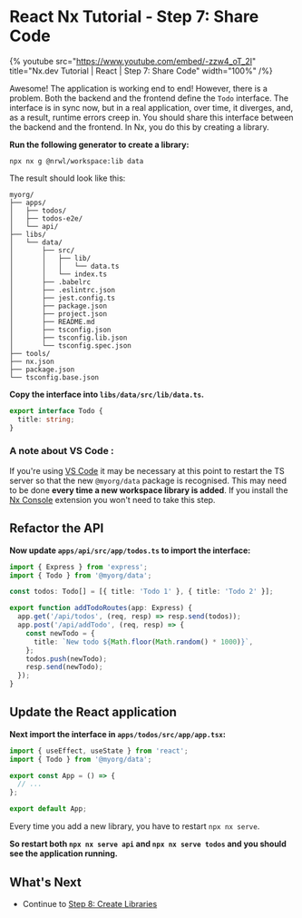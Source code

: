 # React Nx Tutorial - Step 7: Share Code

{% youtube
src="https://www.youtube.com/embed/-zzw4_oT_2I"
title="Nx.dev Tutorial | React | Step 7: Share Code"
width="100%" /%}

Awesome! The application is working end to end! However, there is a problem. Both the backend and the frontend define the `Todo` interface. The interface is in sync now, but in a real application, over time, it diverges, and, as a result, runtime errors creep in. You should share this interface between the backend and the frontend. In Nx, you do this by creating a library.

**Run the following generator to create a library:**

```shell
npx nx g @nrwl/workspace:lib data
```

The result should look like this:

```treeview
myorg/
├── apps/
│   ├── todos/
│   ├── todos-e2e/
│   └── api/
├── libs/
│   └── data/
│       ├── src/
│       │   ├── lib/
│       │   │   └── data.ts
│       │   └── index.ts
│       ├── .babelrc
│       ├── .eslintrc.json
│       ├── jest.config.ts
│       ├── package.json
│       ├── project.json
│       ├── README.md
│       ├── tsconfig.json
│       ├── tsconfig.lib.json
│       └── tsconfig.spec.json
├── tools/
├── nx.json
├── package.json
└── tsconfig.base.json
```

**Copy the interface into `libs/data/src/lib/data.ts`.**

```typescript
export interface Todo {
  title: string;
}
```

### A note about VS Code :

If you're using [VS Code](https://code.visualstudio.com/) it may be necessary at this point to restart the TS server so that the new `@myorg/data` package is recognised. This may need to be done **every time a new workspace library is added**. If you install the [Nx Console](/core-features/integrate-with-editors) extension you won't need to take this step.

## Refactor the API

**Now update `apps/api/src/app/todos.ts` to import the interface:**

```typescript
import { Express } from 'express';
import { Todo } from '@myorg/data';

const todos: Todo[] = [{ title: 'Todo 1' }, { title: 'Todo 2' }];

export function addTodoRoutes(app: Express) {
  app.get('/api/todos', (req, resp) => resp.send(todos));
  app.post('/api/addTodo', (req, resp) => {
    const newTodo = {
      title: `New todo ${Math.floor(Math.random() * 1000)}`,
    };
    todos.push(newTodo);
    resp.send(newTodo);
  });
}
```

## Update the React application

**Next import the interface in `apps/todos/src/app/app.tsx`:**

```typescript
import { useEffect, useState } from 'react';
import { Todo } from '@myorg/data';

export const App = () => {
  // ...
};

export default App;
```

Every time you add a new library, you have to restart `npx nx serve`.

**So restart both `npx nx serve api` and `npx nx serve todos` and you should see the application running.**

## What's Next

- Continue to [Step 8: Create Libraries](/react-tutorial/08-create-libs)
